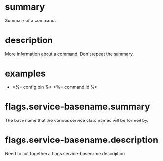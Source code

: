 # summary

Summary of a command.

# description

More information about a command. Don't repeat the summary.

# examples

- <%= config.bin %> <%= command.id %>

# flags.service-basename.summary

The base name that the various service class names will be formed by.

# flags.service-basename.description

Need to put together a flags.service-basename.description
